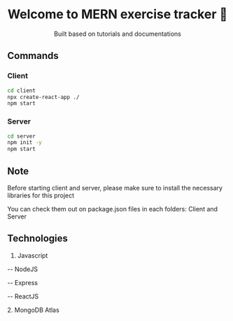 <h1 align="center">Welcome to MERN exercise tracker 👋</h1>
<p align="center">Built based on tutorials and documentations</p>

## Commands

### Client ###
```sh
cd client
npx create-react-app ./
npm start
```

### Server ###
```sh
cd server
npm init -y
npm start
```


## Note ##
<p color="gray">Before starting client and server, please make sure to install the necessary libraries for this project</p>
<p>You can check them out on package.json files in each folders: Client and Server</p>

## Technologies
1. Javascript
<p>-- NodeJS</p>
<p>-- Express</p>
<p>-- ReactJS</p>
2. MongoDB Atlas
